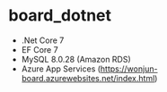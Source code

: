 # board_dotnet
 - .Net Core 7
 - EF Core 7
 - MySQL 8.0.28 (Amazon RDS)
 - Azure App Services (https://wonjun-board.azurewebsites.net/index.html)

